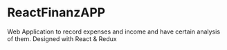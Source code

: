 # ReactFinanzAPP
 Web Application to record expenses and income and have certain analysis of them. Designed with React & Redux
